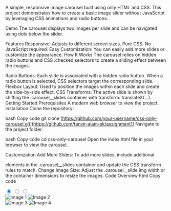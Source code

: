 A simple, responsive image carousel built using only HTML and CSS. This project demonstrates how to create a basic image slider without JavaScript by leveraging CSS animations and radio buttons.

Demo
The carousel displays two images per slide and can be navigated using dots below the slider.


Features
Responsive: Adjusts to different screen sizes.
Pure CSS: No JavaScript required.
Easy Customization: You can easily add more slides or customize the appearance.
How It Works
The carousel relies on hidden radio buttons and CSS :checked selectors to create a sliding effect between the images.

Radio Buttons: Each slide is associated with a hidden radio button. When a radio button is selected, CSS selectors target the corresponding slide.
Flexbox Layout: Used to position the images within each slide and create the side-by-side effect.
CSS Transforms: The active slide is shown by shifting the .carousel__slides container with transform: translateX(...).
Getting Started
Prerequisites
A modern web browser to view the project.
Installation
Clone the repository:

bash
Copy code
git clone [https://github.com/your-username/css-only-carousel.git](https://github.com/tanvir-alam-sk/assignment1)
Navigate to the project folder:

bash
Copy code
cd css-only-carousel
Open the index.html file in your browser to view the carousel.

Customization
Add More Slides: To add more slides, include additional <div class="carousel__slide"> elements in the .carousel__slides container and update the CSS transform rules to match.
Change Image Size: Adjust the .carousel__slide img width or the container dimensions to resize the images.
Code Overview
html
Copy code
<div class="carousel">
  <input type="radio" name="carousel" id="slide1" checked>
  <input type="radio" name="carousel" id="slide2">
  <input type="radio" name="carousel" id="slide3">

  <div class="carousel__slides">
    <div class="carousel__slide">
      <img src="https://via.placeholder.com/300x300?text=Image+1" alt="Image 1">
      <img src="https://via.placeholder.com/300x300?text=Image+2" alt="Image 2">
    </div>
    <div class="carousel__slide">
      <img src="https://via.placeholder.com/300x300?text=Image+3" alt="Image 3">
      <img src="https://via.placeholder.com/300x300?text=Image+4" alt="Image 4">
    </div>
    <!-- Additional slides go here -->
  </div>

  <div class="carousel__nav">
    <label for="slide1"></label>
    <label for="slide2"></label>
    <label for="slide3"></label>
  </div>
</div>
